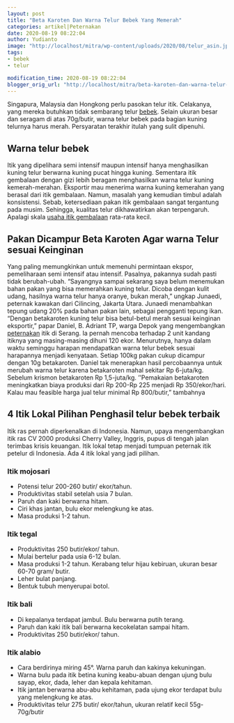 ```yaml
---
layout: post
title: "Beta Karoten Dan Warna Telur Bebek Yang Memerah"
categories: artikel|Peternakan
date: 2020-08-19 08:22:04
author: Yudianto
image: "http://localhost/mitra/wp-content/uploads/2020/08/telur_asin.jpg"
tags:
- bebek
- telur

modification_time: 2020-08-19 08:22:04
blogger_orig_url: "http://localhost/mitra/beta-karoten-dan-warna-telur-bebek.html"
---
```


Singapura, Malaysia dan Hongkong perlu pasokan telur itik. Celakanya, yang mereka butuhkan tidak sembarang telur <a class="wpil_keyword_link " title="bebek" href="http://127.0.0.1/mitra/topik/bebek" data-wpil-keyword-link="linked">bebek</a>. Selain ukuran besar dan seragam di atas 70g/butir, warna telur bebek pada bagian kuning telurnya harus merah. Persyaratan terakhir itulah yang sulit dipenuhi.
<h2>Warna telur bebek</h2>
Itik yang dipelihara semi intensif maupun intensif hanya menghasilkan kuning telur berwarna kuning pucat hingga kuning.
Sementara itik gembalaan dengan gizi lebih beragam menghasilkan warna telur kuning kemerah-merahan. Eksportir mau menerima warna kuning kemerahan yang berasal dari itik gembalaan. Namun, masalah yang kemudian timbul adalah konsistensi.
Sebab, ketersediaan pakan itik gembalaan sangat tergantung pada musim. Sehingga, kualitas telur dikhawatirkan akan terpengaruh. Apalagi skala <a href="http://127.0.0.1/mitra/analisa-keuntungan-ternak-itik-dengan.html">usaha itik gembalaan</a> rata-rata kecil.
<h2>Pakan Dicampur Beta Karoten Agar warna Telur sesuai Keinginan</h2>
Yang paling memungkinkan untuk memenuhi permintaan ekspor, pemeliharaan semi intensif atau intensif. Pasalnya, pakannya sudah pasti tidak berubah-ubah.
“Sayangnya sampai sekarang saya belum menemukan bahan pakan yang bisa memerahkan kuning telur. Dicoba dengan kulit udang, hasilnya warna telur hanya oranye, bukan merah,” ungkap Junaedi, peternak kawakan dari Cilincing, Jakarta Utara.
Junaedi menambahkan tepung udang 20% pada bahan pakan lain, sebagai pengganti tepung ikan.
“Dengan betakaroten kuning telur bisa betul-betul merah sesuai keinginan eksportir,” papar Daniel, B. Adriant TP, warga Depok yang mengembangkan <a class="wpil_keyword_link " title="peternakan" href="http://127.0.0.1/mitra/peternakan" data-wpil-keyword-link="linked">peternakan</a> itik di Serang.
Ia pernah mencoba terhadap 2 unit kandang itiknya yang masing-masing dihuni 120 ekor. Menurutnya, hanya dalam waktu seminggu harapan mendapatkan warna telur bebek sesuai harapannya menjadi kenyataan. Setiap 100kg pakan cukup dicampur dengan 10g betakaroten.
Daniel tak menerapkan hasil percobaannya untuk merubah warna telur karena betakaroten mahal sekitar Rp 6-juta/kg. Sebelum krismon betakaroten Rp 1,5-juta/kg. ’’Pemakaian betakaroten meningkatkan biaya produksi dari Rp 200-Rp 225 menjadi Rp 350/ekor/hari. Kalau mau feasible harga jual telur minimal Rp 800/butir,” tambahnya
<h2>4 Itik Lokal Pilihan Penghasil telur bebek terbaik</h2>
Itik ras pernah diperkenalkan di Indonesia. Namun, upaya mengembangkan itik ras CV 2000 produksi Cherry Valley, Inggris, pupus di tengah jalan terimbas krisis keuangan. Itik lokal tetap menjadi tumpuan peternak itik petelur di Indonesia. Ada 4 itik lokal yang jadi pilihan.
<h3>Itik mojosari</h3>
<ul>
 	<li>Potensi telur 200-260 butir/ ekor/tahun.</li>
 	<li>Produktivitas stabil setelah usia 7 bulan.</li>
 	<li>Paruh dan kaki berwarna hitam.</li>
 	<li>Ciri khas jantan, bulu ekor melengkung ke atas.</li>
 	<li>Masa produksi 1-2 tahun.</li>
</ul>
<h3>Itik tegal</h3>
<ul>
 	<li>Produktivitas 250 butir/ekor/ tahun.</li>
 	<li>Mulai bertelur pada usia 6-12 bulan.</li>
 	<li>Masa produksi 1-2 tahun. Kerabang telur hijau kebiruan, ukuran besar 60-70 gram/ butir.</li>
 	<li>Leher bulat panjang.</li>
 	<li>Bentuk tubuh menyerupai botol.</li>
</ul>
<h3>Itik bali</h3>
<ul>
 	<li>Di kepalanya terdapat jambul. Bulu berwarna putih terang.</li>
 	<li>Paruh dan kaki itik bali berwarna kecokelatan sampai hitam.</li>
 	<li>Produktivitas 250 butir/ekor/ tahun.</li>
</ul>
<h3>Itik alabio</h3>
<ul>
 	<li>Cara berdirinya miring 45°. Warna paruh dan kakinya kekuningan.</li>
 	<li>Warna bulu pada itik betina kuning keabu-abuan dengan ujung bulu sayap, ekor, dada, leher dan kepala kehitaman.</li>
 	<li>Itik jantan berwarna abu-abu kehitaman, pada ujung ekor terdapat bulu yang melengkung ke atas.</li>
 	<li>Produktivitas telur 275 butir/ ekor/tahun, ukuran relatif kecil 55g-70g/butir</li>
</ul>
